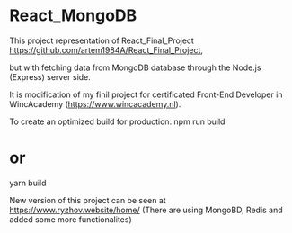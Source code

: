 # React_MongoDB
This project representation of React_Final_Project https://github.com/artem1984A/React_Final_Project,

but with fetching data from MongoDB database through the Node.js (Express) server side.

It is modification of my finil project for certificated Front-End Developer in WincAcademy (https://www.wincacademy.nl).

To create an optimized build for production:
npm run build
# or
yarn build



New version of this project can be seen at https://www.ryzhov.website/home/
(There are using MongoBD, Redis and added some more functionalites)
